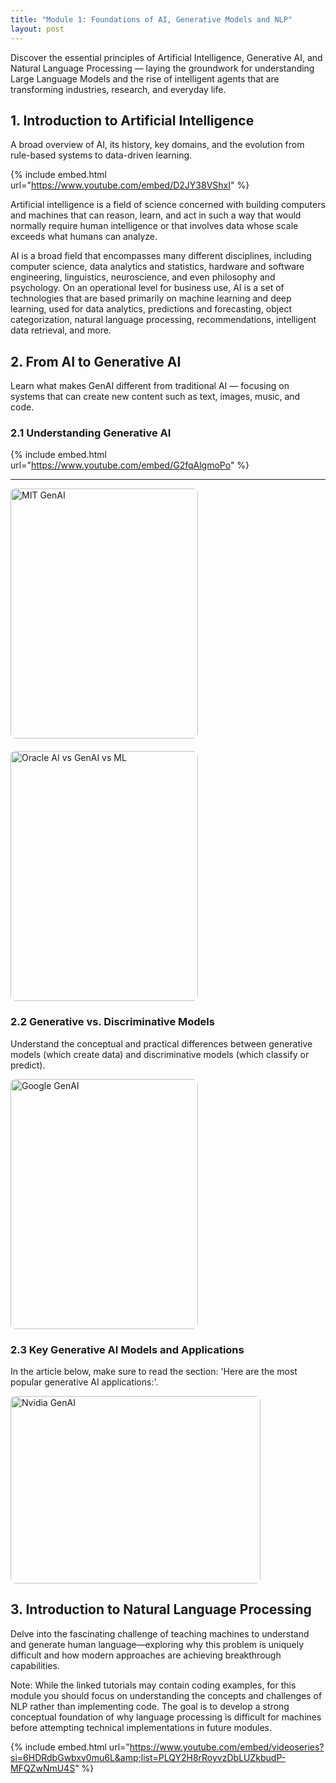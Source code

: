 ```yaml
---
title: "Module 1: Foundations of AI, Generative Models and NLP"
layout: post
---
```


Discover the essential principles of Artificial Intelligence, Generative AI, and Natural Language Processing — laying the groundwork for understanding Large Language Models and the rise of intelligent agents that are transforming industries, research, and everyday life.


## 1. Introduction to Artificial Intelligence

A broad overview of AI, its history, key domains, and the evolution from rule-based systems to data-driven learning.

{% include embed.html url="https://www.youtube.com/embed/D2JY38VShxI" %}

Artificial intelligence is a field of science concerned with building computers and machines that can reason, learn, and act in such a way that would normally require human intelligence or that involves data whose scale exceeds what humans can analyze.

AI is a broad field that encompasses many different disciplines, including computer science, data analytics and statistics, hardware and software engineering, linguistics, neuroscience, and even philosophy and psychology. 
On an operational level for business use, AI is a set of technologies that are based primarily on machine learning and deep learning, used for data analytics, predictions and forecasting, object categorization, natural language processing, recommendations, intelligent data retrieval, and more.

## 2. From AI to Generative AI

Learn what makes GenAI different from traditional AI — focusing on systems that can create new content such as text, images, music, and code.

### 2.1 Understanding Generative AI

{% include embed.html url="https://www.youtube.com/embed/G2fqAlgmoPo" %}

---

<div style="display: flex; gap: 20px; flex-wrap: wrap;">
  <a href="https://news.mit.edu/2023/explained-generative-ai-1109" target="_blank">
    <img src="{{ '/assets/images/mit_news_image.png' | relative_url }}" alt="MIT GenAI"
         style="width: 300px; height: 400px; object-fit: cover; border-radius: 8px;" />
  </a>

  <a href="https://blogs.oracle.com/fusioninsider/post/understand-the-differences-between-ai-genai-and-ml" target="_blank">
    <img src="{{ '/assets/images/oracle_blogs_image.png' | relative_url }}" alt="Oracle AI vs GenAI vs ML"
         style="width: 300px; height: 400px; object-fit: cover; border-radius: 8px;" />
  </a>
</div>

### 2.2 Generative vs. Discriminative Models

Understand the conceptual and practical differences between generative models (which create data) and discriminative models (which classify or predict).

<div style="display: flex; gap: 20px; flex-wrap: wrap;">
  <a href="https://developers.google.com/machine-learning/gan/generative" target="_blank">
    <img src="{{ '/assets/images/google_genai.png' | relative_url }}" alt="Google GenAI"
         style="width: 300px; height: 400px; object-fit: cover; border-radius: 8px;" />
  </a>
</div>

### 2.3 Key Generative AI Models and Applications

In the article below, make sure to read the section: 'Here are the most popular generative AI applications:'.

<div style="display: flex; gap: 20px; flex-wrap: wrap;">
  <a href="https://www.nvidia.com/en-us/glossary/generative-ai/" target="_blank">
    <img src="{{ '/assets/images/nvidia_genai.png' | relative_url }}" alt="Nvidia GenAI"
         style="width: 400px; height: 300px; object-fit: cover; border-radius: 8px;" />
  </a>
</div>

## 3. Introduction to Natural Language Processing

Delve into the fascinating challenge of teaching machines to understand and generate human language—exploring why this problem is uniquely difficult and how modern approaches are achieving breakthrough capabilities. 

Note: While the linked tutorials may contain coding examples, for this module you should focus on understanding the concepts and challenges of NLP rather than implementing code. The goal is to develop a strong conceptual foundation of why language processing is difficult for machines before attempting technical implementations in future modules.

{% include embed.html url="https://www.youtube.com/embed/videoseries?si=6HDRdbGwbxv0mu6L&amp;list=PLQY2H8rRoyvzDbLUZkbudP-MFQZwNmU4S" %}